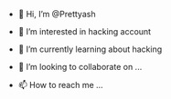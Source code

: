 - 👋 Hi, I’m @Prettyash
- 👀 I’m interested in hacking account
- 🌱 I’m currently learning about hacking



- 💞️ I’m looking to collaborate on ...
- 📫 How to reach me ...

<!---
Prettyash/Prettyash is a ✨ special ✨ repository because its `README.md` (this file) appears on your GitHub profile.
You can click the Preview link to take a look at your changes.
--->
